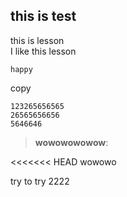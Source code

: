 ## this is test
this is lesson <br>
I like this lesson 


``happy``


copy
```
123265656565
26565656656
5646646
```

>__wowowowowow__:


<<<<<<< HEAD
wowowo



try to try
2222
